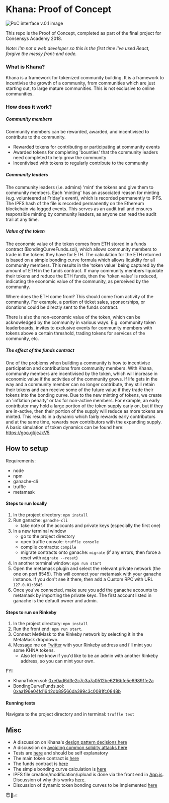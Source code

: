 # Khana: Proof of Concept

![PoC interface v.0.1 image](https://raw.githubusercontent.com/mrdavey/KhanaFramework/master/Khana%20POC/PoC.v.0.1.png)

This repo is the Proof of Concept, completed as part of the final project for Consensys Academy 2018.

_Note: I'm not a web developer so this is the first time i've used React, forgive the messy front-end code._

### What is Khana?
Khana is a framework for tokenized community building. It is a framework to incentivise the growth of a community, from communities which are just starting out, to large mature communities. This is not exclusive to online communities.

### How does it work?
##### Community members
Community members can be rewarded, awarded, and incentivised to contribute to the community.
* Rewarded tokens for contributing or participating at community events
* Awarded tokens for completing 'bounties' that the community leaders need completed to help grow the community
* Incentivised with tokens to regularly contribute to the community

##### Community leaders
The community leaders (i.e. admins) 'mint' the tokens and give them to community members. Each 'minting' has an associated reason for minting (e.g. volunteered at Friday's event), which is recorded permanently to IPFS. The IPFS hash of the file is recorded permanently on the Ethereum blockchain via logged events. This serves as an audit trail and ensures responsible minting by community leaders, as anyone can read the audit trail at any time.

##### Value of the token
The economic value of the token comes from ETH stored in a funds contract (BondingCurveFunds.sol), which allows community members to trade in the tokens they have for ETH. The calculation for the ETH returned is based on a simple bonding curve formula which allows liquidity for all community members. This results in the 'token value' being captured by the amount of ETH in the funds contract. If many community members liquidate their tokens and reduce the ETH funds, then the 'token value' is reduced, indicating the economic value of the community, as perceived by the community.

Where does the ETH come from? This should come from activity of the community. For example, a portion of ticket sales, sponsorships, or donations could be directly sent to the funds contract.

There is also the non-economic value of the token, which can be acknowledged by the community in various ways. E.g. community token leaderboards, invites to exclusive events for community members with tokens above a certain threshold, trading tokens for services of the community, etc.

##### The effect of the funds contract
One of the problems when building a community is how to incentivise participation and contributions from community members. With Khana, community members are incentivised by the token, which will increase in economic value if the activities of the community grows. If life gets in the way and a community member can no longer contribute, they still retain their tokens and can receive some of the future value if they trade their tokens into the bonding curve.
Due to the new minting of tokens, we create an 'inflation penalty' or tax for non-active members. For example, an early contributor may hold a large portion of the token supply early on, but if they are in-active, then their portion of the supply will reduce as more tokens are minted. This results in a dynamic which fairly rewards early contributors and at the same time, rewards new contributors with the expanding supply.
A basic simulation of token dynamics can be found here: https://goo.gl/jeJkV5

## How to setup
Requirements:
* node
* npm
* ganache-cli
* truffle
* metamask

#### Steps to run locally
1. In the project directory: `npm install`
2. Run ganache: `ganache-cli`
    * take note of the accounts and private keys (especially the first one)
3. In a new terminal window
    * go to the project directory
    * open truffle console: `truffle console`
    * compile contracts: `compile`
    * migrate contracts onto ganache: `migrate` (if any errors, then force a reset with `migrate --reset`)
4. In another terminal window: `npm run start`
5. Open the metamask plugin and select the relevant private network (the one on port 8545). This will connect your metamask with your ganache instance. If you don't see it there, then add a Custom RPC with URL `127.0.01:8545`
6. Once you've connected, make sure you add the ganache accounts to metamask by importing the private keys. The first account listed in ganache is the default owner and admin.

#### Steps to run on Rinkeby
1. In the project directory: `npm install`
2. Run the front end: `npm run start`.
3. Connect MetMask to the Rinkeby network by selecting it in the MetaMask dropdown.
4. Message me on [Twitter](https://twitter.com/daveytea) with your Rinkeby address and i'll mint you some KHNA tokens.
    * Also let me know if you'd like to be an admin with another Rinkeby address, so you can mint your own.

FYI
* KhanaToken.sol: [0xe0ad6d3e2c7c3a7a0512be6216bfe5e69891fe2a](https://rinkeby.etherscan.io/address/0xe0ad6d3e2c7c3a7a0512be6216bfe5e69891fe2a)
* BondingCurveFunds.sol: [0xaa196e04fd1642db89566da399c3c0081fc0848b](https://rinkeby.etherscan.io/address/0xaa196e04fd1642db89566da399c3c0081fc0848b)

#### Running tests
Navigate to the project directory and in terminal: `truffle test`

## Misc
* A discussion on Khana's [design pattern decisions here](https://github.com/mrdavey/KhanaFramework/blob/master/Khana%20POC/design_pattern_desicions.md)
* A discussion on [avoiding common solidity attacks here](https://github.com/mrdavey/KhanaFramework/blob/master/Khana%20POC/avoiding_common_attacks.md)
* Tests are [here](https://github.com/mrdavey/KhanaFramework/tree/master/Khana%20POC/test) and should be self explanatory
* The main token contract is [here](https://github.com/mrdavey/KhanaFramework/blob/master/Khana%20POC/contracts/KhanaToken.sol)
* The funds contract is [here](https://github.com/mrdavey/KhanaFramework/blob/master/Khana%20POC/contracts/BondingCurveFunds.sol)
* The simple bonding curve calculation is [here](https://github.com/mrdavey/KhanaFramework/blob/03a96a0a5d9535c53daf961e745d760e5e08c9ca/Khana%20POC/contracts/KhanaToken.sol#L198)
* IPFS file creation/modification/upload is done via the front end in [App.js](https://github.com/mrdavey/KhanaFramework/blob/master/Khana%20POC/src/App.js). Discussion of why this works [here](https://github.com/mrdavey/KhanaFramework/blob/master/Khana%20POC/design_pattern_desicions.md#storage-of-audit-records-in-ipfs).
* Discussion of dynamic token bonding curves to be implemented [here](https://medium.com/@mrdavey/dynamic-token-bonding-curves-41d36e43befa)


😇🤗📈
